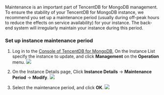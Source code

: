 Maintenance is an important part of TencentDB for MongoDB management. To ensure the stability of your TencentDB for MongoDB instance, we recommend you set up a maintenance period (usually during off-peak hours to reduce the effects on service availability) for your instance. The back-end system will irregularly maintain your instance during this period.


### Set up instance maintenance period
1. Log in to the [Console of TencentDB for MongoDB](https://console.cloud.tencent.com/mongodb/), On the Instance List specify the instance to update, and click **Management** on the **Operation** menu.
![](https://main.qcloudimg.com/raw/32ef47bf7acfa1cbf11fb6828183c527.png)

2.  On the Instance Details page, Click **Instance Details** -> **Maintenance Period** -> **Modify**. 
![](https://main.qcloudimg.com/raw/777efda17efd8db4dec0cde6a5bdf2ab.png)

3. Select the maintenance period, and click **OK**.
![](https://main.qcloudimg.com/raw/b5abf5a959270261d26d7fe0cabb701f.png)
